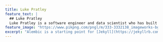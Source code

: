 ```yaml
---
title: Luke Pratley
feature_text: |
  ## Luke Pratley
  Luke Pratley is a software engineer and data scientist who has built software for processing astronomical images.
feature_image: "https://www.pikpng.com/pngl/m/333-3332138_imageworks-bg-linkedin-background-photo-creative-clipart.png"
excerpt: "Alembic is a starting point for [Jekyll](https://jekyllrb.com/) projects. Rather than starting from scratch, this boilerplate is designed to get the ball rolling immediately. Install it, configure it, tweak it, push it."
---
```

